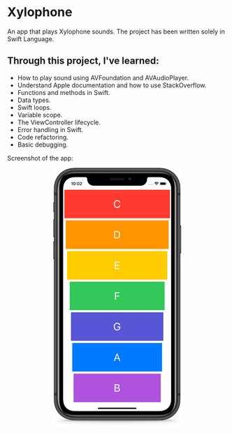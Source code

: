 # Xylophone
An app that plays Xylophone sounds. The project has been written solely in Swift Language.

## Through this project, I've learned:
-	How to play sound using AVFoundation and AVAudioPlayer.
-   Understand Apple documentation and how to use StackOverflow.
-   Functions and methods in Swift.
-   Data types.
-   Swift loops.
-   Variable scope.
-   The ViewController lifecycle.
-   Error handling in Swift.
-   Code refactoring.
-   Basic debugging.

Screenshot of the app:

<p align="center"><img src="images/xylophone.png" width="300"></p>